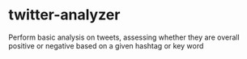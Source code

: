# twitter-analyzer
Perform basic analysis on tweets, assessing whether they are overall positive or negative based on a given hashtag or key word
